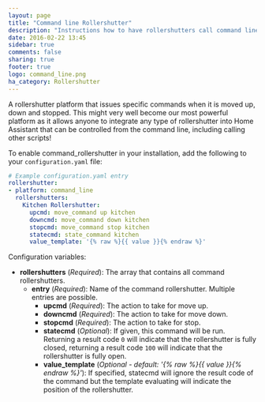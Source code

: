 ```yaml
---
layout: page
title: "Command line Rollershutter"
description: "Instructions how to have rollershutters call command line commands."
date: 2016-02-22 13:45
sidebar: true
comments: false
sharing: true
footer: true
logo: command_line.png
ha_category: Rollershutter
---
```

A rollershutter platform that issues specific commands when it is moved up, down and stopped. This might very well become our most powerful platform as it allows anyone to integrate any type of rollershutter into Home Assistant that can be controlled from the command line, including calling other scripts!

To enable command_rollershutter in your installation, add the following to your `configuration.yaml` file:

```yaml
# Example configuration.yaml entry
rollershutter:
- platform: command_line
  rollershutters:
    Kitchen Rollershutter:
      upcmd: move_command up kitchen
      downcmd: move_command down kitchen
      stopcmd: move_command stop kitchen
      statecmd: state_command kitchen
      value_template: '{% raw %}{{ value }}{% endraw %}'
```

Configuration variables:

- **rollershutters** (*Required*): The array that contains all command rollershutters.
  - **entry** (*Required*): Name of the command rollershutter. Multiple entries are possible.
    - **upcmd** (*Required*): The action to take for move up.
    - **downcmd** (*Required*): The action to take for move down.
    - **stopcmd** (*Required*): The action to take for stop.
    - **statecmd** (*Optional*): If given, this command will be run. Returning a result code `0` will indicate that the rollershutter is fully closed, returning a result code `100` will indicate that the rollershutter is fully open.
    - **value_template** (*Optional - default: '{% raw %}{{ value }}{% endraw %}'*): If specified, statecmd will ignore the result code of the command but the template evaluating will indicate the position of the rollershutter.
